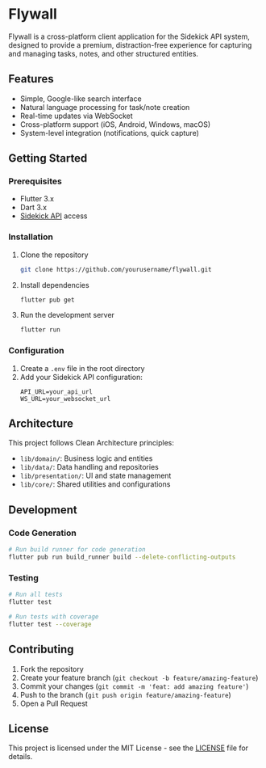 # Flywall

Flywall is a cross-platform client application for the Sidekick API system, designed to provide a premium, distraction-free experience for capturing and managing tasks, notes, and other structured entities.

## Features

- Simple, Google-like search interface
- Natural language processing for task/note creation
- Real-time updates via WebSocket
- Cross-platform support (iOS, Android, Windows, macOS)
- System-level integration (notifications, quick capture)

## Getting Started

### Prerequisites

- Flutter 3.x
- Dart 3.x
- [Sidekick API](link-to-api-docs) access

### Installation

1. Clone the repository
   ```bash
   git clone https://github.com/yourusername/flywall.git
   ```

2. Install dependencies
   ```bash
   flutter pub get
   ```

3. Run the development server
   ```bash
   flutter run
   ```

### Configuration

1. Create a `.env` file in the root directory
2. Add your Sidekick API configuration:
   ```
   API_URL=your_api_url
   WS_URL=your_websocket_url
   ```

## Architecture

This project follows Clean Architecture principles:

- `lib/domain/`: Business logic and entities
- `lib/data/`: Data handling and repositories
- `lib/presentation/`: UI and state management
- `lib/core/`: Shared utilities and configurations

## Development

### Code Generation

```bash
# Run build runner for code generation
flutter pub run build_runner build --delete-conflicting-outputs
```

### Testing

```bash
# Run all tests
flutter test

# Run tests with coverage
flutter test --coverage
```

## Contributing

1. Fork the repository
2. Create your feature branch (`git checkout -b feature/amazing-feature`)
3. Commit your changes (`git commit -m 'feat: add amazing feature'`)
4. Push to the branch (`git push origin feature/amazing-feature`)
5. Open a Pull Request

## License

This project is licensed under the MIT License - see the [LICENSE](LICENSE) file for details.
